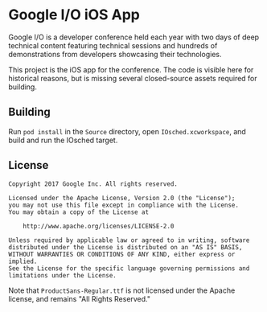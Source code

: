 # Google I/O iOS App

Google I/O is a developer conference held each year with two days of deep
technical content featuring technical sessions and hundreds of demonstrations
from developers showcasing their technologies.

This project is the iOS app for the conference. The code is visible here for
historical reasons, but is missing several closed-source assets required for
building.

## Building

Run `pod install` in the `Source` directory, open `IOsched.xcworkspace`, and
build and run the IOsched target.

## License

    Copyright 2017 Google Inc. All rights reserved.

    Licensed under the Apache License, Version 2.0 (the "License");
    you may not use this file except in compliance with the License.
    You may obtain a copy of the License at

        http://www.apache.org/licenses/LICENSE-2.0

    Unless required by applicable law or agreed to in writing, software
    distributed under the License is distributed on an "AS IS" BASIS,
    WITHOUT WARRANTIES OR CONDITIONS OF ANY KIND, either express or implied.
    See the License for the specific language governing permissions and
    limitations under the License.

Note that `ProductSans-Regular.ttf` is not licensed under the Apache license,
and remains "All Rights Reserved." 
